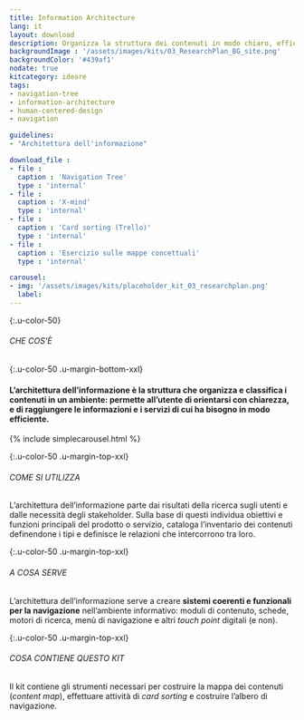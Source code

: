 ```yaml
---
title: Information Architecture
lang: it
layout: download
description: Organizza la struttura dei contenuti in modo chiaro, efficace e coerente
backgroundImage : '/assets/images/kits/03_ResearchPlan_BG_site.png'
backgroundColor: '#439af1'
nodate: true
kitcategory: ideare
tags: 
- navigation-tree
- information-architecture
- human-centered-design
- navigation

guidelines:
- "Architettura dell'informazione"

download_file :
- file : 
  caption : 'Navigation Tree'
  type : 'internal'
- file : 
  caption : 'X-mind'
  type : 'internal'
- file : 
  caption : 'Card sorting (Trello)'
  type : 'internal'
- file : 
  caption : 'Esercizio sulle mappe concettuali'
  type : 'internal'

carousel:
- img: '/assets/images/kits/placeholder_kit_03_researchplan.png'
  label:
---
```


{:.u-color-50}
###### CHE COS’È

{:.u-color-50 .u-margin-bottom-xxl}
#### L’architettura dell’informazione è la struttura che **organizza e classifica i contenuti** in un ambiente: permette all’utente di orientarsi con chiarezza, e di raggiungere le informazioni e i servizi di cui ha bisogno in modo efficiente.

{% include simplecarousel.html  %} 

{:.u-color-50 .u-margin-top-xxl}
###### COME SI UTILIZZA
L’architettura dell’informazione parte dai risultati della ricerca sugli utenti e dalle necessità degli stakeholder. Sulla base di questi individua obiettivi e funzioni principali del prodotto o servizio, cataloga l’inventario dei contenuti definendone i tipi e definisce le relazioni che intercorrono tra loro.  



{:.u-color-50 .u-margin-top-xxl}
###### A COSA SERVE
L’architettura dell’informazione serve a creare **sistemi coerenti e funzionali per la navigazione** nell’ambiente informativo: moduli di contenuto, schede, motori di ricerca, menù di navigazione e altri *touch point* digitali (e non).

{:.u-color-50 .u-margin-top-xxl}
###### COSA CONTIENE QUESTO KIT
Il kit contiene gli strumenti necessari per costruire la mappa dei contenuti (*content map*), effettuare attività di *card sorting* e costruire l’albero di navigazione.
